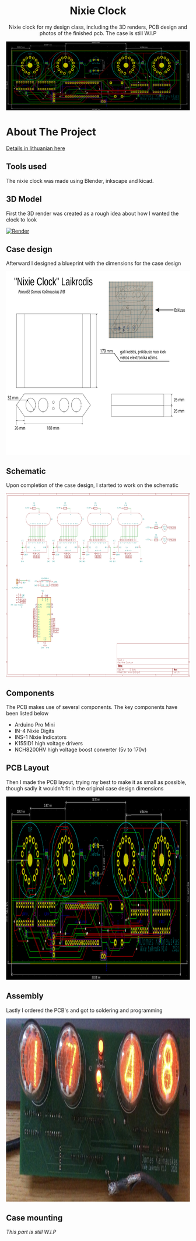 <p align="center">

  <h1 align="center"><b>Nixie Clock</b></h1>

  <p align="center">
    Nixie clock for my design class, including the 3D renders, PCB design and photos of the finished pcb. The case is still W.I.P
  </p>

<p align="center">
  <a align="center" href="https://github.com/lynxcs/nixie-clock">
    <img src="images/pcb.png" alt="PCB" >
  </a>
  </p>
</p>

<!-- ABOUT THE PROJECT -->
# About The Project
<a href="https://github.com/lynxcs/aprasymas.pdf">Details in lithuanian here</a>

## Tools used
<p>
    The nixie clock was made using Blender, inkscape and kicad.
</p>

## 3D Model
<p>First the 3D render was created as a rough idea about how I wanted the clock to look</p>
  <a href="https://github.com/lynxcs/nixie-clock">
    <img src="images/render.png" alt="Render" height="500">
  </a>

## Case design
<p> Afterward I designed a blueprint with the dimensions for the case design </p>
  <a href="https://github.com/lynxcs/nixie-clock">
    <img src="images/case.svg" alt="Case" style="background-color: white;" height="500">
  </a>

## Schematic
<p> Upon completion of the case design, I started to work on the schematic </p>
  <a href="https://github.com/lynxcs/nixie-clock">
    <img src="images/schematic.png" alt="Schematic" height="500">
  </a>

## Components
<p>
    The PCB makes use of several components. The key components have been listed below
    <ul>
    <li>Arduino Pro Mini</li>
    <li>IN-4 Nixie Digits</li>
    <li>INS-1 Nixie Indicators</li>
    <li>K155ID1 high voltage drivers</li>
    <li>NCH8200HV high voltage boost converter (5v to 170v)</li>
    </ul>
</p>

## PCB Layout
<p> Then I made the PCB layout, trying my best to make it as small as possible, though sadly it wouldn't fit in the original case design dimensions</p>
  <a href="https://github.com/lynxcs/nixie-clock">
    <img src="images/pcb.png" alt="Schematic" height="500">
  </a>

## Assembly
<p> Lastly I ordered the PCB's and got to soldering and programming</p>
  <a href="https://github.com/lynxcs/nixie-clock">
    <img src="images/irl.png" alt="Schematic" height="500">
  </a>

## Case mounting
<p><i>This part is still W.I.P</i></p>